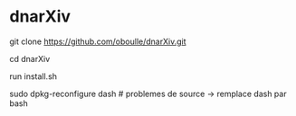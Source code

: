 # dnarXiv

git clone https://github.com/oboulle/dnarXiv.git

cd dnarXiv

run install.sh

sudo dpkg-reconfigure dash # problemes de source -> remplace dash par bash
